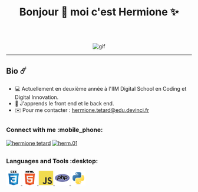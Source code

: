 <!DOCTYPE html>
<html lang="en">
<head>
    <meta charset="UTF-8">
    <meta name="viewport" content="width=device-width, initial-scale=1.0">
    <!-- <title>Document</title> -->
</head>
<body>

# <div align="center">Bonjour :wave: moi c'est Hermione :sparkles:</div>


<br><br>
<p align="center">
  <img src="image\your_name.gif" alt="gif" width="70%" height="50%" />
</p>


<hr>
</hr>


## Bio :comet:
    
* :computer: Actuellement en deuxième année à l'IIM Digital School en Coding et Digital Innovation.
* :book: J'apprends le front end et le back end.
* :envelope: Pour me contacter : hermione.tetard@edu.devinci.fr

## <h3 align="left">Connect with me :mobile_phone:</h3>



<p align="left">
<a href="https://linkedin.com/in/hermione tetard" target="blank"><img align="center" src="https://raw.githubusercontent.com/rahuldkjain/github-profile-readme-generator/master/src/images/icons/Social/linked-in-alt.svg" alt="hermione tetard" height="30" width="40" /></a>
<a href="https://instagram.com/herm.01" target="blank"><img align="center" src="https://raw.githubusercontent.com/rahuldkjain/github-profile-readme-generator/master/src/images/icons/Social/instagram.svg" alt="herm.01" height="30" width="40" /></a>
</p>

## <h3 align="left">Languages and Tools :desktop:</h3>
<p align="left"> <a href="https://www.w3schools.com/css/" target="_blank" rel="noreferrer"> <img src="https://raw.githubusercontent.com/devicons/devicon/master/icons/css3/css3-original-wordmark.svg" alt="css3" width="40" height="40"/> </a> <a href="https://www.w3.org/html/" target="_blank" rel="noreferrer"> <img src="https://raw.githubusercontent.com/devicons/devicon/master/icons/html5/html5-original-wordmark.svg" alt="html5" width="40" height="40"/> </a> <a href="https://developer.mozilla.org/en-US/docs/Web/JavaScript" target="_blank" rel="noreferrer"> <img src="https://raw.githubusercontent.com/devicons/devicon/master/icons/javascript/javascript-original.svg" alt="javascript" width="40" height="40"/> </a> <a href="https://www.php.net" target="_blank" rel="noreferrer"> <img src="https://raw.githubusercontent.com/devicons/devicon/master/icons/php/php-original.svg" alt="php" width="40" height="40"/> </a> <a href="https://www.python.org" target="_blank" rel="noreferrer"> <img src="https://raw.githubusercontent.com/devicons/devicon/master/icons/python/python-original.svg" alt="python" width="40" height="40"/> </a> </p>

</body>
</html>




